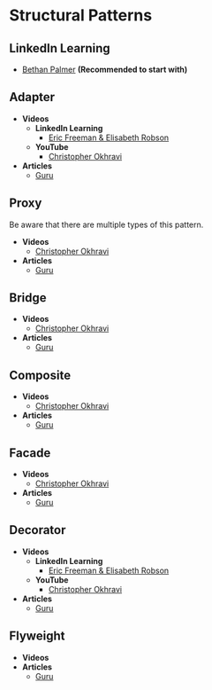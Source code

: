 # Structural Patterns
## LinkedIn Learning
+ [Bethan Palmer](https://www.linkedin.com/learning/java-design-patterns-structural) **(Recommended to start with)**

## Adapter
+ **Videos**
  + **LinkedIn Learning**
    + [Eric Freeman & Elisabeth Robson](https://www.linkedin.com/learning/programming-foundations-design-patterns-2)
  + **YouTube**
    + [Christopher Okhravi](https://www.youtube.com/watch?v=2PKQtcJjYvc)
+ **Articles**
  + [Guru](https://refactoring.guru/design-patterns/adapter)

## Proxy
Be aware that there are multiple types of this pattern.
+ **Videos**
  + [Christopher Okhravi](https://www.youtube.com/watch?v=NwaabHqPHeM)
+ **Articles**
  + [Guru](https://refactoring.guru/design-patterns/proxy)

## Bridge
+ **Videos**
  + [Christopher Okhravi](https://www.youtube.com/watch?v=F1YQ7YRjttI)
+ **Articles**
  + [Guru](https://refactoring.guru/design-patterns/bridge)

## Composite
+ **Videos**
  + [Christopher Okhravi](https://www.youtube.com/watch?v=EWDmWbJ4wRA)
+ **Articles**
  + [Guru](https://refactoring.guru/design-patterns/composite)

## Facade
+ **Videos**
  + [Christopher Okhravi](https://www.youtube.com/watch?v=K4FkHVO5iac)
+ **Articles**
  + [Guru](https://refactoring.guru/design-patterns/facade)


## Decorator
+ **Videos**
  + **LinkedIn Learning**
    + [Eric Freeman & Elisabeth Robson](https://www.linkedin.com/learning/programming-foundations-design-patterns-2)
  + **YouTube**
    + [Christopher Okhravi](https://www.youtube.com/watch?v=GCraGHx6gso&t=2166s)
+ **Articles**
  + [Guru](https://refactoring.guru/design-patterns/decorator)

## Flyweight
+ **Videos**
+ **Articles**
  + [Guru](https://refactoring.guru/design-patterns/flyweight)
